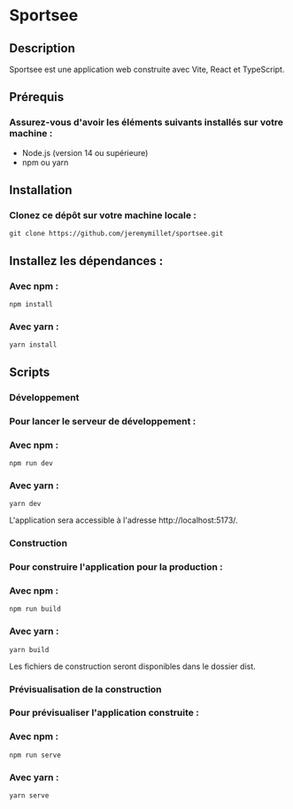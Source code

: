 # Sportsee
## Description
Sportsee est une application web construite avec Vite, React et TypeScript.

## Prérequis
### Assurez-vous d'avoir les éléments suivants installés sur votre machine :

- Node.js (version 14 ou supérieure)
- npm ou yarn
  
## Installation
### Clonez ce dépôt sur votre machine locale :
`git clone https://github.com/jeremymillet/sportsee.git`

## Installez les dépendances :

### Avec npm :
`npm install`

### Avec yarn :
`yarn install`


## Scripts

### Développement

### Pour lancer le serveur de développement :
### Avec npm :
`npm run dev`
### Avec yarn :
`yarn dev`

L'application sera accessible à l'adresse http://localhost:5173/.

### Construction
### Pour construire l'application pour la production :
### Avec npm :
`npm run build`
### Avec yarn :
`yarn build`

Les fichiers de construction seront disponibles dans le dossier dist.

### Prévisualisation de la construction
### Pour prévisualiser l'application construite :
### Avec npm :
`npm run serve`
### Avec yarn :
`yarn serve`
